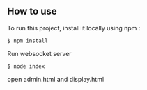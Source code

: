 ## How to use

To run this project, install it locally using npm :

```
$ npm install
```

Run websocket server

```
$ node index
```

open admin.html and display.html
